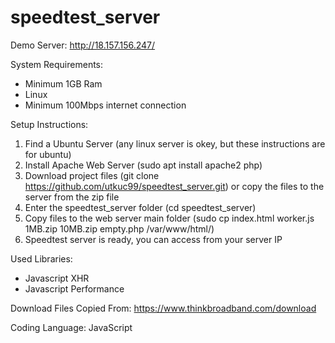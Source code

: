 # speedtest_server

Demo Server: http://18.157.156.247/

System Requirements:
* Minimum 1GB Ram
* Linux
* Minimum 100Mbps internet connection

Setup Instructions:
1) Find a Ubuntu Server (any linux server is okey, but these instructions are for ubuntu)
2) Install Apache Web Server (sudo apt install apache2 php)
3) Download project files (git clone https://github.com/utkuc99/speedtest_server.git) or copy the files to the server from the zip file
4) Enter the speedtest_server folder (cd speedtest_server)
5) Copy files to the web server main folder (sudo cp index.html worker.js 1MB.zip 10MB.zip empty.php /var/www/html/)
6) Speedtest server is ready, you can access from your server IP

Used Libraries:
* Javascript XHR
* Javascript Performance

Download Files Copied From: https://www.thinkbroadband.com/download

Coding Language: JavaScript
